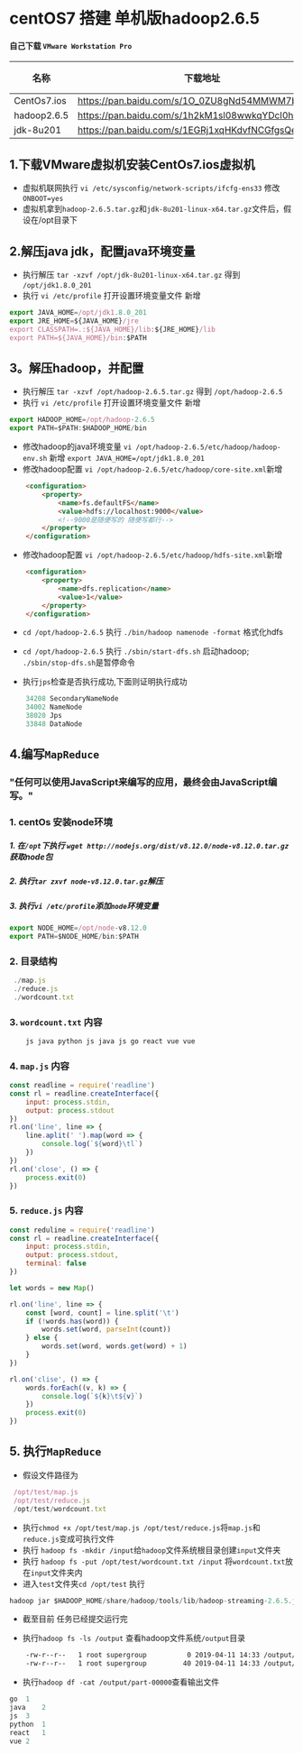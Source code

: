 # centOS7 搭建 单机版hadoop2.6.5

#### 自己下载  `VMware Workstation Pro`
 | 名称 | 下载地址 | 提取密码 |
 | ---- |---- | ---- | 
| CentOs7.ios |  https://pan.baidu.com/s/1O_0ZU8gNd54MMWM7b6Bd8A | 99f2 | 
| hadoop2.6.5  |  https://pan.baidu.com/s/1h2kM1sl08wwkqYDcI0h-NA| enim  |
| jdk-8u201 |  https://pan.baidu.com/s/1EGRj1xqHKdvfNCGfgsQesg | cdon |

## 1.下载VMware虚拟机安装CentOs7.ios虚拟机
* 虚拟机联网执行 `vi /etc/sysconfig/network-scripts/ifcfg-ens33` 修改`ONBOOT=yes`
* 虚拟机拿到`hadoop-2.6.5.tar.gz`和`jdk-8u201-linux-x64.tar.gz`文件后，假设在/opt目录下

## 2.解压java jdk，配置java环境变量
* 执行解压 `tar -xzvf /opt/jdk-8u201-linux-x64.tar.gz` 得到 `/opt/jdk1.8.0_201`
* 执行 `vi /etc/profile` 打开设置环境变量文件 新增
```javascript
export JAVA_HOME=/opt/jdk1.8.0_201
export JRE_HOME=${JAVA_HOME}/jre
export CLASSPATH=.:${JAVA_HOME}/lib:${JRE_HOME}/lib
export PATH=${JAVA_HOME}/bin:$PATH
```

## 3。解压hadoop，并配置
* 执行解压 `tar -xzvf /opt/hadoop-2.6.5.tar.gz` 得到 `/opt/hadoop-2.6.5`
* 执行 `vi /etc/profile` 打开设置环境变量文件 新增
```javascript 
export HADOOP_HOME=/opt/hadoop-2.6.5
export PATH=$PATH:$HADOOP_HOME/bin
```
* 修改hadoop的java环境变量 `vi /opt/hadoop-2.6.5/etc/hadoop/hadoop-env.sh` 新增 `export JAVA_HOME=/opt/jdk1.8.0_201
`
* 修改hadoop配置 `vi /opt/hadoop-2.6.5/etc/hadoop/core-site.xml`新增
```html
    <configuration>
        <property>
            <name>fs.defaultFS</name>
            <value>hdfs://localhost:9000</value>
            <!--9000是随便写的 随便写都行-->
        </property>
    </configuration>
```

* 修改hadoop配置 `vi /opt/hadoop-2.6.5/etc/hadoop/hdfs-site.xml`新增
```html
    <configuration>
        <property>
            <name>dfs.replication</name>
            <value>1</value>
        </property>
    </configuration>
```

* `cd /opt/hadoop-2.6.5` 执行 `./bin/hadoop namenode -format` 格式化hdfs

* `cd /opt/hadoop-2.6.5` 执行 `./sbin/start-dfs.sh` 启动hadoop; `./sbin/stop-dfs.sh`是暂停命令
* 执行`jps`检查是否执行成功,下面则证明执行成功
```javascript
    34208 SecondaryNameNode
    34002 NameNode
    38020 Jps
    33848 DataNode
```

## 4.编写`MapReduce`
### "任何可以使用JavaScript来编写的应用，最终会由JavaScript编写。"

### 1. centOs 安装node环境

##### 1. 在`/opt`下执行 `wget http://nodejs.org/dist/v8.12.0/node-v8.12.0.tar.gz`获取node包
##### 2. 执行`tar zxvf node-v8.12.0.tar.gz`解压
##### 3. 执行`vi /etc/profile`添加`node`环境变量
```javascript
export NODE_HOME=/opt/node-v8.12.0
export PATH=$NODE_HOME/bin:$PATH
```

### 2. 目录结构
```javascript
 ./map.js
 ./reduce.js
 ./wordcount.txt
```

### 3. `wordcount.txt` 内容
```javascript
    js java python js java js go react vue vue
```

### 4. `map.js` 内容
```javascript
const readline = require('readline')
const rl = readline.createInterface({
    input: process.stdin,
    output: process.stdout
})
rl.on('line', line => {
    line.aplit(' ').map(word => {
        console.log(`${word}\tl`)
    })
})
rl.on('close', () => {
    process.exit(0)
})
```

### 5. `reduce.js` 内容
```javascript
const reduline = require('readline')
const rl = readline.createInterface({
    input: process.stdin,
    output: process.stdout,
    terminal: false
})

let words = new Map()

rl.on('line', line => {
    const [word, count] = line.split('\t')
    if (!words.has(word)) {
        words.set(word, parseInt(count))
    } else {
        words.set(word, words.get(word) + 1)
    }
})

rl.on('clise', () => {
    words.forEach((v, k) => {
        console.log(`${k}\t${v}`)
    })
    process.exit(0)
})
```

## 5. 执行`MapReduce`
* 假设文件路径为
```javascript
 /opt/test/map.js
 /opt/test/reduce.js
 /opt/test/wordcount.txt
```
* 执行`chmod +x /opt/test/map.js /opt/test/reduce.js`将`map.js`和`reduce.js`变成可执行文件
* 执行 `hadoop fs -mkdir /input`给`hadoop`文件系统根目录创建`input`文件夹
* 执行 `hadoop fs -put /opt/test/wordcount.txt /input` 将`wordcount.txt`放在`input`文件夹内
* 进入`test`文件夹`cd /opt/test` 执行
```javascript
hadoop jar $HADOOP_HOME/share/hadoop/tools/lib/hadoop-streaming-2.6.5.jar -input /input/wordcount.txt -output /output -mapper "node ./map.js" -reducer "node ./reduce.js"
```
* 截至目前 任务已经提交运行完

* 执行`hadoop fs -ls /output` 查看hadoop文件系统`/output`目录
```txt
    -rw-r--r--   1 root supergroup          0 2019-04-11 14:33 /output/_SUCCESS
    -rw-r--r--   1 root supergroup         40 2019-04-11 14:33 /output/part-00000
```

* 执行`hadoop df -cat /output/part-00000`查看输出文件

```javascript
go	1
java	2
js	3
python	1
react	1
vue	2

```
